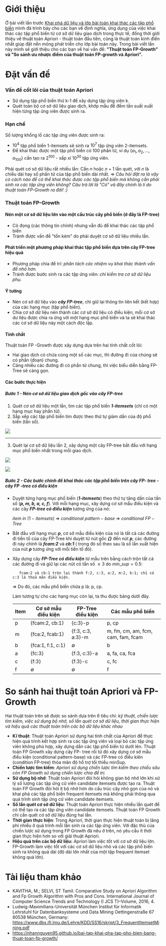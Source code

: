 # Giới thiệu
Ở bài viết lần trước [Khai phá dữ liệu và lớp bài toán khai thác các tập phổ biến](https://viblo.asia/p/khai-pha-du-lieu-va-lop-bai-toan-khai-thac-cac-tap-pho-bien-djeZ1vX8lWz) mình đã trình bày cho các bạn về định nghĩa, ứng dụng của việc khai thác các tập phổ biến từ cơ sở dữ liệu giao dịch trong thực tế, đồng thời giới thiệu về thuật toán Apriori - thuật toán đầu tiên, cũng là thuật toán kinh điển nhất giúp đặt nền móng phát triển cho lớp bài toán này. 
Trong bài viết lần này mình sẽ giới thiệu cho các bạn về hai vấn đề: **"Thuật toán FP-Growth" và "So sánh ưu nhược điểm của thuật toán FP-growth và Apriori".**
# Đặt vấn đề
### Vấn đề cốt lõi của thuật toán Apriori
* Sử dụng tập phổ biến thứ k-1 để xây dựng tập ứng viên k.
* Quét toàn bộ cơ sở dữ liệu giao dịch, khớp mẫu để đếm tần suất xuất hiện từng tập ứng viên được sinh ra.
### Hạn chế
Số lượng khổng lồ các tập ứng viên được sinh ra:
* ${10^4}$ tập phổ biến 1-itemsets sẽ sinh ra ${10^7}$ tập ứng viên 2-itemsets.
* Để khai thác được một tập phổ biến có 100 phần tử, ví dụ ${\{a_1
, a_2, …, a_{100}}\}$ cần tạo ra ${2^{100}}$ - xấp xỉ ${10^{30}}$ tập ứng viên.

Phải quét cơ sở dữ liệu rất nhiều lần: Cần $n$ hoặc $n + 1$ lần quét, với $n$ là chiều dài hay số phần tử của tập phổ biến dài nhất.
 $\Rightarrow$ *Câu hỏi đặt ra là vậy có cách nào để có thể khai thác được các tập phổ biến mà không cần phải sinh ra các tập ứng viên không? Câu trả lời là "Có" và đây chính là lí do thuật toán FP-Growth ra đời! :)*


### Thuật toán FP-Growth
#### Nén một cơ sở dữ liệu lớn vào một cấu trúc cây phổ biến (ở đây là **FP-tree**)
- Cô đọng (các thông tin chính) nhưng vẫn đủ để khai thác các tập phổ biến
- Tránh được vấn đề "tốn kém" do phải duyệt cơ sở dữ liệu nhiều lần.


#### Phát triển một phương pháp khai thác tập phổ biến dựa trên cây FP-tree hiệu quả
- Phương pháp chia để trí: *phân tách các nhiệm vụ khai thác thành vấn đề nhỏ hơn.*
- Tránh được bước sinh ra các tập ứng viên: *chỉ kiểm tra cơ sở dữ liệu phụ.*

#### Ý tưởng
* Nén cơ sở dữ liệu vào ***cây FP-tree***, chỉ giữ lại thông tin liên kết (kết hợp) của các hạng mục (tập phổ biến).
* Chia cơ sở dữ liệu nén thành các cơ sở dữ liệu có điều kiện, mỗi cơ sở dư liệu được chia ra ứng với một hạng mục phổ biến và ta sẽ khai thác các cơ sở dữ liệu này một cách độc lập.
#### Tính chất
Thuật toán FP -Growth được xây dựng dựa trên hai tính chất cốt lõi:
* Hai giao dịch có chứa cùng một số các mục, thì đường đi của chúng sẽ có phần (đoạn) chung.
* Càng nhiều các đường đi có phần tử chung, thì việc biểu diễn bằng FP-Tree sẽ càng gọn.
#### Các bước thực hiện
##### Bước 1 - Nén cơ sở dữ liệu giao dịch gốc vào cây FP-tree
1. Quét cơ sở dữ liệu một lần, tìm các tập phổ biến ***1-itemsets*** (chỉ có một hạng mục hay phần tử).
2. Sắp xếp các tập phổ biến tìm được theo thứ tự giảm dần của độ phổ biến (tần số).

![](https://images.viblo.asia/f142f850-05fa-4040-849f-e9e37c04e077.JPG)

-----

3. Quét lại cơ sở dữ liệu lần 2, xây dựng một cây FP-tree bắt đầu với hạng mục phổ biến nhất trong mỗi giao dịch.

![](https://images.viblo.asia/5d829f21-35f2-458c-b4b8-fa89571833ec.JPG)

![](https://images.viblo.asia/20656299-28bc-4383-a245-e41d9fb6aa28.JPG)
##### Bước 2 - Các bước chính để khai thác các tập phổ biến trên cây FP- tree - cây FP -tree có điều kiện
* Duyệt từng hạng mục phổ biến (***1-itemsets***) theo thứ tự tăng dần của tần số (***p, m, b, a, c, f***). Với mỗi hạng mục, xây dựng cơ sở mẫu điều kiện và các cây ***FP-tree có điều kiện*** tương ứng của nó: 
  
  ${item}$ $in$ $(1-itemsets)$ ${\Rightarrow}$ ${conditional}$ ${pattern-base}$  ${\Rightarrow}$ $conditional$  ${FP-Tree}$
* Bắt đầu với hạng mục ***p***, cơ sở mẫu điều kiện của nó là tất cả các đường đi tiền tố của cây FP-Tree khi duyệt từ nút gốc ***{}*** đến nút ***p***, các đường đi này chính là ***fcam:2*** và ***cb:1*** ( trong đó số theo sau là số lần xuất hiện của nút ***p*** tương ứng với mỗi tiền tố đó).
* Xây dựng cây ***FP-Tree có điều kiện*** từ mẫu trên bằng cách trộn tất cả các đường đi và giữ lại các nút có tần số $\geqslant 3$ do $min\_sup = 0.5$:

         fcam:2 và cb:1 trộn lại thành f:2, c:3, a:2, m:2, b:1; chỉ có c:3 là thoả mãn điều kiện.

    ${\Rightarrow}$ Do đó, các mẫu phổ biến chứa p là: p, cp.

    Làm tương tự cho các hạng mục còn lại, ta thu được bảng dưới đây.

    | Item  | Cơ sở mẫu điều kiện | FP-Tree điều kiện |Các mẫu phổ biến|
    | -------- | -------- | -------- |-------- |
    | p    | {fcam:2, cb:1}	     | {c:3}-p	     |p, cp     |
    | m    | {fca:2, fcab:1}	     | {f:3, c:3, a:3}-m	     |m, fm, cm, am, fcm, cam, fam, fcam     |
    | b    | {fca:1, f:1, c:1}	     | ∅	     |b     |
    | a    | {fc:3}	     | {f:3, c:3}-a	     |a, fa, ca, fca     |
    | c    | {f:3}	     | {f:3}-c	     |c, fc     |
    | f	    | ∅	     | ∅     |f     |
 # So sánh hai thuật toán Apriori và FP-Growth
 Hai thuật toán trên sẽ được so sánh dựa trên 6 tiêu chí: *kỹ thuật, chiến lược tìm kiếm, việc sử dụng bộ nhớ, số lần quét cơ sở dữ liệu, thời gian thực hiện và hiệu quả các thuật toán trên các bộ dữ liệu khác nhau*
 * **Kĩ thuật**: Thuật toán Apriori sử dụng hai tính chất của Apriori để thực hiện quá trình kết hợp sinh ra các tập ứng viên và loại bỏ các tập ứng viên không phù hợp, xây dựng dần các tập phổ biến từ dưới lên. Thuật toán FP Growth xây dựng cây FP- tree rồi từ đó xây dựng cơ sở mẫu điều kiện (conditional pattern-base) và các FP-tree có điều kiên (condition FP-tree) thỏa mãn độ hỗ trợ tối thiểu minSup.
 * **Chiến lược tìm kiếm**: *Apriori sử dụng chiến lược tìm kiếm theo chiều sâu còn FP Growth sử dụng chiến lược chia để trị.*
 * **Sử dụng bộ nhớ**: Thuật toán Apriori đòi hỏi không gian bộ nhớ lớn khi xử lý số lượng các tập ứng cử viên candidate itemsets được tạo ra. Thuật toán FP Growth đòi hỏi ít bộ nhớ hơn do cấu trúc cây nhỏ gọn của nó và khai phá các tập phổ biến frequent itemsets mà không phải thông qua quá trình sinh tập ứng cử viên candidate itemsets.
 * **Số lần quét cơ sở dữ liệu**: Thuật toán Apriori thực hiện nhiều lần quét để có thể tạo ra các tập ứng viên candidate itemsets. Thuật toán FP Growth chỉ cần quét cơ sở dữ liệu đúng hai lần.
 * **Thời gian thực hiện**: Trong Apriori, thời gian thực hiện thuật toán bị lãng phí nhiều ở quá trình mỗi lần sinh ra các tập ứng viên. Với đặc thù của chiến lược sử dụng trong FP Growth đã nêu ở trên, nó yêu cầu ít thời gian thực hiện hơn so với giải thuật Apriori.
 * **Hiệu quả trên các bộ dữ liệu:** Apriori làm việc tốt với cơ sở dữ liệu lớn. FP-Growth làm việc tốt với các cơ sở dữ liệu nhỏ và các tập phổ biến sinh ra không quá dài (độ dài lớn nhất của một tập frequent itemset không quá lớn).

# Tài liệu tham khảo
* KAVITHA, M.; SELVI, ST Tamil. Comparative Study on Apriori Algorithm and Fp Growth Algorithm with Pros and Cons. International Journal of Computer Science Trends and Technology (I JCS T)–Volume, 2016, 4.
* Ludwig-Maximilians-Universität München Institut für Informatik Lehrstuhl für Datenbanksysteme und Data Mining Oettingenstraße 67 80538 München, Germany: https://www.dbs.ifi.lmu.de/Lehre/KDD/SS16/skript/3_FrequentItemsetMining.pdf
* https://nhannguyen95.github.io/bai-tap-khai-pha-tap-pho-bien-bang-thuat-toan-fp-growth/